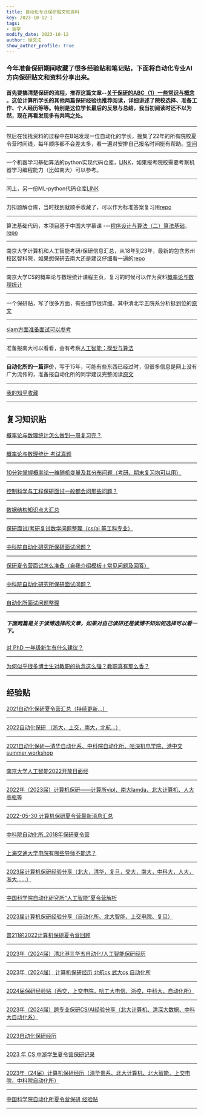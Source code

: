 ```yaml
---
title: 自动化专业保研贴文和资料
key: 2023-10-12-1
tags: 
- 哲学
modify_date: 2023-10-12
author: 徐文江
show_author_profile: true
---
```


### 今年准备保研期间收藏了很多经验贴和笔记贴，下面将自动化专业AI方向保研贴文和资料分享出来。     
<!--more-->       


#### 首先要搞清楚保研的流程，推荐这篇文章--[关于保研的ABC（1）一些常识与概念](https://sumsky.top/2021/10/13/baoyan-series-1/) 。这位计算所学长的其他两篇保研经验也推荐阅读，详细讲述了院校选择、准备工作、个人经历等等。特别是这位学长最后的反思与总结，我当初阅读时还不以为然，现在再看发现多有共鸣之处。         

------------------     
然后在我找资料的过程中在B站发现一位自动化的学长，搜集了22年的所有院校夏令营时间线，每年顺序都不会差太多，看一遍对安排自己报名时间挺有帮助。[空间](https://space.bilibili.com/480217624/article)             

------------------     
一个机器学习基础算法的python实现代码仓库，[LINK](https://github.com/Jack-Cherish/Machine-Learning)，如果报考院校需要考察机器学习编程能力（比如南大）可以参考。           

------------------     
同上，另一份ML-python代码仓库[LINK](https://github.com/lawlite19/MachineLearning_Python)             

------------------     
力扣题解仓库，当时找到就顺手收藏了，可以作为标准答案复习用[repo](https://github.com/lawlite19/MachineLearning_Python)            

------------------     
算法基础代码，本项目基于中国大学慕课 ---[程序设计与算法（二）算法基础](https://www.icourse163.org/course/PKU-1001894005)，[repo](https://github.com/sspkuxuan/algorithm_study)               

------------------     
南京大学计算机和人工智能考研/保研信息汇总，从18年到23年，最新的包含苏州校区智科院，如果想保研去南大还是建议仔细看一遍的[repo](https://github.com/nju-kaoyan/nju_csai_kaoyan)                 

------------------     
南京大学CS的概率论与数理统计课程主页，复习的时候可以作为资料[概率论与数理统计](https://cs.nju.edu.cn/tb/prob.htm)          

------------------     
一个保研贴，写了很多方面，有些细节很详细。其中清北华五院系分析挺到位的[原文](https://www.wjmenye.com/dt/98992.html)             

------------------     
[slam方面准备面试可以参考](https://blog.csdn.net/uytguytgf/article/details/119908517)              

------------------     
准备报南大可以看看，会有考察[人工智能：模型与算法](https://www.icourse163.org/course/ZJU-1003377027?tid=1450309465)              

------------------     
**自动化所的一篇评价**，写于15年，可能有些东西已经过时，但很多信息是网上没有广为流传的，准备报自动化所的同学建议完整阅读[原文](https://www.codetd.com/article/906153)                  

------------------     
[我的知乎收藏](https://www.zhihu.com/collection/882781651?page=1)           

----------------------                


## 复习知识贴           

[概率论与数理统计怎么做到一周复习完？](https://www.zhihu.com/question/31513912/answer/1549638524)            

------------------     
[概率论与数理统计 考试真题](https://zhuanlan.zhihu.com/p/32026980)            

------------------     
[10分钟掌握概率论一维随机变量及其分布问题（考研、期末复习均可以用）](https://zhuanlan.zhihu.com/p/268870366)            

------------------     
[控制科学与工程保研面试一般都会问那些问题？](https://www.zhihu.com/question/399852789/answer/2436840976)            

------------------     
[数据结构知识点大汇总](https://zhuanlan.zhihu.com/p/356047870)            

------------------     
[保研面试/考研复试数学问题整理（cs/ai 等工科专业）](https://zhuanlan.zhihu.com/p/567252248)            

------------------     
[中科院自动化研究所保研面试问题？](https://www.zhihu.com/question/59946227/answer/1235317318)            

------------------     
[保研夏令营面试怎么准备（自我介绍模板＋常见问题及回答）](https://zhuanlan.zhihu.com/p/531872182)            

------------------     
[中科院自动化研究所保研面试问题？](https://www.zhihu.com/question/59946227/answer/771078151)            

------------------     
[自动化所面试问题整理](https://zhuanlan.zhihu.com/p/644760396)            

------------------     
##### 下面两篇是关于读博选择的文章，如果对自己读研还是读博不知如何选择可以看一下。           

[对 PhD 一年级新生有什么建议？](https://www.zhihu.com/question/32210068/answer/3233833625)         

------------------     
[为何似乎很多博士生对教职的执念这么强？教职真有那么香？](https://www.zhihu.com/question/463848873/answer/2091901204)            


--------------        
## 经验贴           
[2021自动化保研夏令营汇总（持续更新...）](https://zhuanlan.zhihu.com/p/378632638)            

------------------     
[2022自动化保研 （浙大，上交，南大，北航...）](https://zhuanlan.zhihu.com/p/568702428)            

------------------     
[2021自动化保研—清华自动化系、中科院自动化所、哈深机电学院、港中文summer workshop](https://zhuanlan.zhihu.com/p/393774786)            

------------------     
[南京大学人工智能2022开放日面经](https://zhuanlan.zhihu.com/p/559558628)             

-----------------     
[2022年（2023届）计算机保研——计算所vipl、南大lamda、北大计算机、人大高瓴等](https://zhuanlan.zhihu.com/p/570001872)            

------------------     
[2022-05-30 计算机保研夏令营最新消息汇总](https://zhuanlan.zhihu.com/p/522084759)            

------------------     
[中科院自动化所_2018年保研夏令营](https://zhuanlan.zhihu.com/p/163680876)           

------------------     
[上海交通大学电院有哪些导师不能选？](https://www.zhihu.com/question/274772365/answer/2374242904)            

------------------     
[2023届计算机保研经验分享（北大，清华，复旦，交大，南大，中科大，人大，浙大……）](https://zhuanlan.zhihu.com/p/570152375)            

------------------     
[中国科学院自动化研究所“人工智能”夏令营解析](https://zhuanlan.zhihu.com/p/261913689)            

------------------     
[2023届计算机保研经验分享（自动化所、北大智能、上交电院、复旦）](https://zhuanlan.zhihu.com/p/569828463)            

------------------     
[普211的2022计算机保研夏令营回顾](https://zhuanlan.zhihu.com/p/559586245)            

------------------     
[2023年（2024届）清北港三华五自动化/人工智能保研经历](https://zhuanlan.zhihu.com/p/644630686)            

------------------     
[2023年（2024届） 计算机保研经历 北航cs 武大cs 自动化所](https://zhuanlan.zhihu.com/p/631358931)            

------------------     
[2024届保研经验贴（西交，上交电院，哈工大电信，浙控，中科大，自动化所）](https://zhuanlan.zhihu.com/p/656435604)            

------------------     
[2023年（2024届）跨专业保研CS/AI经验分享（北大计算机、清深大数据、中科大自动化系）](https://zhuanlan.zhihu.com/p/658227706)            

------------------     
[2023自动化保研经历](https://zhuanlan.zhihu.com/p/568324734)            

------------------     
[2023 年 CS 中游学生夏令营保研记录](https://zhuanlan.zhihu.com/p/646086293)            

------------------     
[2023年（24届）计算机保研经历（清华贵系、北大计算机、北大智能、上交电院、中科院自动化所）](https://zhuanlan.zhihu.com/p/659291299)            

------------------     
[中国科学院自动化所夏令营保研 经验贴](https://zhuanlan.zhihu.com/p/143695455)            

------------------     